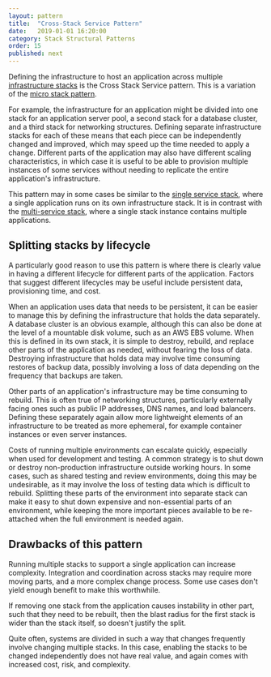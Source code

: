 ```yaml
---
layout: pattern
title:  "Cross-Stack Service Pattern"
date:   2019-01-01 16:20:00
category: Stack Structural Patterns
order: 15
published: next
---
```


Defining the infrastructure to host an application across multiple [infrastructure stacks](/patterns/core-stack/) is the Cross Stack Service pattern. This is a variation of the [micro stack pattern](micro-stack.html).

For example, the infrastructure for an application might be divided into one stack for an application server pool, a second stack for a database cluster, and a third stack for networking structures. Defining separate infrastructure stacks for each of these means that each piece can be independently changed and improved, which may speed up the time needed to apply a change. Different parts of the application may also have different scaling characteristics, in which case it is useful to be able to provision multiple instances of some services without needing to replicate the entire application's infrastructure.

This pattern may in some cases be similar to the [single service stack](single-service-stack.html), where a single application runs on its own infrastructure stack. It is in contrast with the [multi-service stack](multi-service-stack.html), where a single stack instance contains multiple applications.


## Splitting stacks by lifecycle

A particularly good reason to use this pattern is where there is clearly value in having a different lifecycle for different parts of the application. Factors that suggest different lifecycles may be useful include persistent data, provisioning time, and cost.

When an application uses data that needs to be persistent, it can be easier to manage this by defining the infrastructure that holds the data separately. A database cluster is an obvious example, although this can also be done at the level of a mountable disk volume, such as an AWS EBS volume. When this is defined in its own stack, it is simple to destroy, rebuild, and replace other parts of the application as needed, without fearing the loss of data. Destroying infrastructure that holds data may involve time consuming restores of backup data, possibly involving a loss of data depending on the frequency that backups are taken.

Other parts of an application's infrastructure may be time consuming to rebuild. This is often true of networking structures, particularly externally facing ones such as public IP addresses, DNS names, and load balancers. Defining these separately again allow more lightweight elements of an infrastructure to be treated as more ephemeral, for example container instances or even server instances.

Costs of running multiple environments can escalate quickly, especially when used for development and testing. A common strategy is to shut down or destroy non-production infrastructure outside working hours. In some cases, such as shared testing and review environments, doing this may be undesirable, as it may involve the loss of testing data which is difficult to rebuild. Splitting these parts of the environment into separate stack can make it easy to shut down expensive and non-essential parts of an environment, while keeping the more important pieces available to be re-attached when the full environment is needed again.


## Drawbacks of this pattern

Running multiple stacks to support a single application can increase complexity. Integration and coordination across stacks may require more moving parts, and a more complex change process. Some use cases don't yield enough benefit to make this worthwhile.

If removing one stack from the application causes instability in other part, such that they need to be rebuilt, then the blast radius for the first stack is wider than the stack itself, so doesn't justify the split.

Quite often, systems are divided in such a way that changes frequently involve changing multiple stacks. In this case, enabling the stacks to be changed independently does not have real value, and again comes with increased cost, risk, and complexity.
